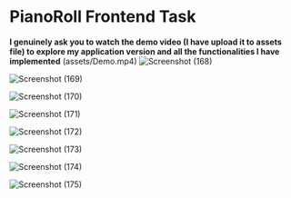 # PianoRoll Frontend Task

**I genuinely ask you to watch the demo video (I have upload it to assets file) to explore my application version and all the functionalities I have implemented**
(assets/Demo.mp4)
![Screenshot (168)](https://github.com/badiazamane/pianoroll-frontend-challenge-master/assets/37928286/0fdf216b-4ae1-4e64-ab97-073ec18f5592)


![Screenshot (169)](https://github.com/badiazamane/pianoroll-frontend-challenge-master/assets/37928286/b0a8c418-c35e-4450-bfb4-d0dd293b5106)


![Screenshot (170)](https://github.com/badiazamane/pianoroll-frontend-challenge-master/assets/37928286/93a77213-5e9e-44a4-abb4-122b67eda411)


![Screenshot (171)](https://github.com/badiazamane/pianoroll-frontend-challenge-master/assets/37928286/c88bcf7a-1652-4daf-93ff-d3afffa1f39c)


![Screenshot (172)](https://github.com/badiazamane/pianoroll-frontend-challenge-master/assets/37928286/c7241821-1d00-41ac-aebf-9a8c56e936c6)


![Screenshot (173)](https://github.com/badiazamane/pianoroll-frontend-challenge-master/assets/37928286/21c7fac6-bb60-471c-afb9-8a64ceaf6734)

![Screenshot (174)](https://github.com/badiazamane/pianoroll-frontend-challenge-master/assets/37928286/aec70fa8-548b-4a8e-bd45-9f0e88b5e121)


![Screenshot (175)](https://github.com/badiazamane/pianoroll-frontend-challenge-master/assets/37928286/53089a55-6816-4cc8-a3f8-929c3921c655)


